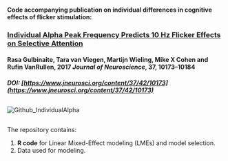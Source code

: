 #### Code accompanying publication on individual differences in cognitive effects of flicker stimulation:
### [Individual Alpha Peak Frequency Predicts 10 Hz Flicker Effects on Selective Attention](https://www.jneurosci.org/content/37/42/10173)

#### Rasa Gulbinaite, Tara van Viegen, Martijn Wieling, Mike X Cohen and Rufin VanRullen, 2017 _Journal of Neuroscience_, 37, 10173–10184
##### DOI: [https://www.jneurosci.org/content/37/42/10173](https://www.jneurosci.org/content/37/42/10173)
##
![Github_IndividualAlpha](https://github.com/user-attachments/assets/32429a7c-0079-4f81-b010-982f82e39cbd)
##
The repository contains:

1. **R code** for Linear Mixed-Effect modeling (LMEs) and model selection.
2. Data used for modeling.
   

